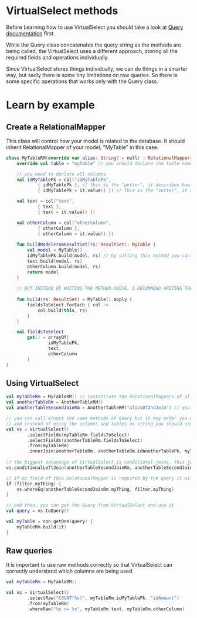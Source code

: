 # VirtualSelect methods

Before Learning how to use VirtualSelect you should take a look at [Query documentation](QUERY_DOCUMENTATION.md) first.

While the Query class concatenates the query string as the methods are being called, the VirtualSelect uses a different approach,
storing all the required fields and operations individually.

Since VirtualSelect stores things individually, we can do things in a smarter way, but sadly there is some tiny limitations
on raw queries.
So there is some specific operations that works only with the Query class.

# Learn by example

## Create a RelationalMapper
This class will control how your model is related to the database. It should inherit RelationalMapper of your model, "MyTable" in this case.
```kotlin
class MyTableRM(override var alias: String? = null) : RelationalMapper<MyTable>() {
    override val table = "myTable" // you should declare the table name on the database

    // you need to declare all columns
    val idMyTablePk = col("idMyTablePk",
            { idMyTablePk }, // this is the "getter", it describes how to get the value stored on MyTable model
            { idMyTablePk = it.value() }) // this is the "setter", it describes how save the value on MyTable model

    val text = col("text",
            { text },
            { text = it.value() })

    val otherColumn = col("otherColumn",
            { otherColumn },
            { otherColumn = it.value() })
            
    fun buildModelFromResultSet(rs: ResultSet): MyTable {
        val model = MyTable()
        idMyTablePk.build(model, rs) // by calling this method you can fill the property on model with the value from the database 
        text.build(model, rs)
        otherColumn.build(model, rs)
        return model
    }
    
    // BUT INSTEAD OF WRITING THE METHOD ABOVE, I RECOMMEND WRITING THE CODE BELOW:
    
    fun build(rs: ResultSet) = MyTable().apply {
        fieldsToSelect.forEach { col ->
            col.build(this, rs) 
        }
    }

    val fieldsToSelect
        get() = arrayOf(
                idMyTablePk,
                text,
                otherColumn
        )
}

```

## Using VirtualSelect
```kotlin
val myTableRm = MyTableRM() // instantiate the RelationalMappers of all tables related with the query
val anotherTableRm = AnotherTableRM()
val anotherTableSecondJoinRm = AnotherTableRM("aliasOf2ndJoin") // you can pass alias if you are going to use the same table again

// you can call almost the same methods of Query but in any order you want
// and instead of using the columns and tables as string you should use the references in the RelationalMappers
val vs = VirtualSelect()
        .selectFields(myTableRm.fieldsToSelect)
        .selectFields(anotherTableRm.fieldsToSelect)
        .from(myTableRm)
        .innerJoin(anotherTableRm, anotherTableRm.idAnotherTablePk, myTableRm.idMyTablePk)
        
// the biggest advantage of VirtualSelect is conditional-joins, this join will only be built if it is necessary by the query
vs.conditionalLeftJoin(anotherTableSecondJoinRm, anotherTableSecondJoinRm.idAnotherTablePk, myTableRm.idMyTablePk)

// if no field of this RelationalMapper is required by the query it will be not built, so you can make all the joins you want and use IFs later:  
if (filter.myThing) {
    vs.whereEq(anotherTableSecondJoinRm.myThing, filter.myThing)
}

// and then, you can get the Query from VirtualSelect and use it
val query = vs.toQuery()

val myTable = con.getOne(query) {
    myTableRm.build(it)
}
```

## Raw queries
It is important to use raw methods correctly so that VirtualSelect can correctly understand which columns are being used
```kotlin
val myTableRm = MyTableRM()

val vs = VirtualSelect()
        .selectRaw("COUNT(%s)", myTableRm.idMyTablePk, "idAmount")
        .from(myTableRm)
        .whereRaw("%s >= %s", myTableRm.text, myTableRm.otherColumn)
``` 
